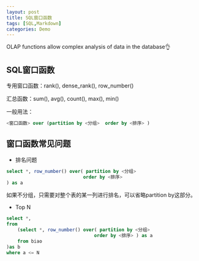 ```yaml
---
layout: post
title: SQL窗口函数
tags: [SQL,Markdown]
categories: Demo
---
```

OLAP functions allow complex analysis of data in the database👌
## SQL窗口函数

专用窗口函数：rank(), dense_rank(), row_number()

汇总函数：sum(), avg(), count(), max(), min()

一般用法：

```sql
<窗口函数> over (partition by <分组>  order by <排序> )
```



## 窗口函数常见问题

- 排名问题

```sql
select *, row_number() over( partition by <分组>  
                            order by <排序>
) as a
```

如果不分组，只需要对整个表的某一列进行排名，可以省略partition by这部分。

- Top N

```sql
select *, 
from
    (select *, row_number() over( partition by <分组>  
                                order by <排序> ) as a
	from biao 
)as b
where a <= N
```

